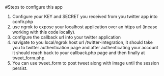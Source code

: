 #Steps to configure this app

1. Configure your KEY and SECRET you received from you twitter app into confir.php
2. use ngrok to expose your localhost application over an https url (incase working with this code locally).
3. configure the callback url into your twitter application
4. navigate to you local/ngrok host url /twitter-integration, it should take you to twitter authentication page and after authenticating your account it should reach back to your callback.php page and then finally at tweet_form.php.
5. You can use tweet_form to post tweet along with image until the session persist.